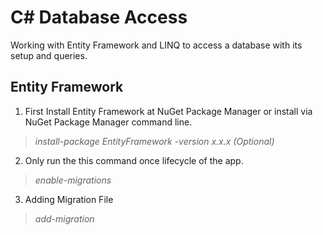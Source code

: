 # C# Database Access
Working with Entity Framework and LINQ to access a database with its setup and queries.

## Entity Framework 
1. First Install Entity Framework at NuGet Package Manager or install via NuGet Package Manager command line.
> _install-package EntityFramework -version x.x.x (Optional)_
2. Only run the this command once lifecycle of the app.
> _enable-migrations_
3. Adding Migration File
> _add-migration <title> -Force(Optional)_
4. Updating Database
> _update-database_
5. Downgrading Database to its Specified Version
> _update-database -TargetMigration:<name>_ 

[LINQ-Cheat-Sheet](http://www.mediafire.com/file/tknjgkg9n4qdgra/LINQ-Cheat-Sheet.pdf/file)
[LINQ-Cheat-Sheet-Extension-Methods](http://www.mediafire.com/file/989gac8bbyrmw80/LINQ-Cheat-Sheet-Extension-Methods.pdf/file)
[Data-Annotations-Cheat-Sheet](http://www.mediafire.com/file/989gac8bbyrmw80/LINQ-Cheat-Sheet-Extension-Methods.pdf/file)
[Fluent-API-Cheat-Sheet](http://www.mediafire.com/file/a8x71e5b9l68pv5/Fluent-API-Cheat-Sheet.pdf/file)
